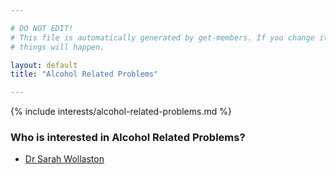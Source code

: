 ```yaml
---

# DO NOT EDIT!
# This file is automatically generated by get-members. If you change it, bad
# things will happen.

layout: default
title: "Alcohol Related Problems"

---
```


{% include interests/alcohol-related-problems.md %}

### Who is interested in Alcohol Related Problems?


* [Dr Sarah Wollaston](/members/dr-sarah-wollaston.html)
